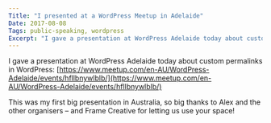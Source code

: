 ```yaml
---
Title: "I presented at a WordPress Meetup in Adelaide"
Date: 2017-08-08
Tags: public-speaking, wordpress
Excerpt: "I gave a presentation at WordPress Adelaide today about custom permalinks in WordPress."
---
```


I gave a presentation at WordPress Adelaide today about custom permalinks in WordPress: [https://www.meetup.com/en-AU/WordPress-Adelaide/events/hfllbnywlblb/](https://www.meetup.com/en-AU/WordPress-Adelaide/events/hfllbnywlblb/)

This was my first big presentation in Australia, so big thanks to Alex and the other organisers – and Frame Creative for letting us use your space! 
